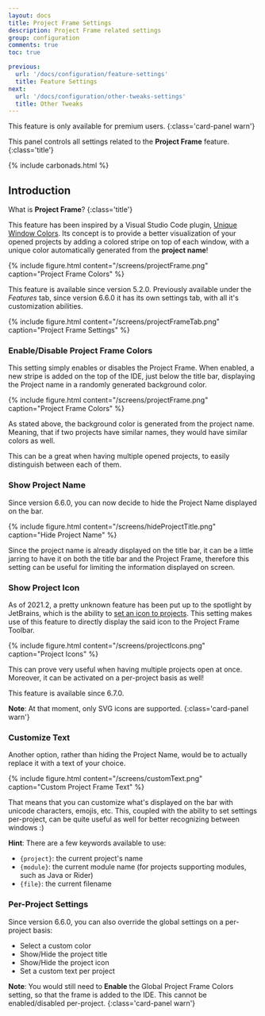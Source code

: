 ```yaml
---
layout: docs
title: Project Frame Settings
description: Project Frame related settings
group: configuration
comments: true
toc: true

previous:
  url: '/docs/configuration/feature-settings'
  title: Feature Settings
next:
  url: '/docs/configuration/other-tweaks-settings'
  title: Other Tweaks
---
```


This feature is only available for premium users.
{:class='card-panel warn'}

This panel controls all settings related to the **Project Frame** feature.
{:class='title'}

{% include carbonads.html %}

## Introduction

What is **Project Frame**?
{:class='title'}

This feature has been inspired by a Visual Studio Code plugin, [Unique Window Colors](https://marketplace.visualstudio.com/items?itemName=stuart.unique-window-colors).
Its concept is to provide a better visualization of your opened projects by adding a colored stripe on top of each window, with a unique color automatically generated from the **project name**!

{% include figure.html content="/screens/projectFrame.png" caption="Project Frame Colors" %}

This feature is available since version 5.2.0. Previously available under the _Features_ tab, since version 6.6.0 it has its own settings tab, with all it's customization abilities.

{% include figure.html content="/screens/projectFrameTab.png" caption="Project Frame Settings" %}


### Enable/Disable Project Frame Colors

This setting simply enables or disables the Project Frame. When enabled, a new stripe is added on the top of the IDE, just below the title bar, displaying the Project name in a randomly generated background color.

{% include figure.html content="/screens/projectFrame.png" caption="Project Frame Colors" %}

As stated above, the background color is generated from the project name. Meaning, that if two projects have similar names, they would have similar colors as well.

This can be a great when having multiple opened projects, to easily distinguish between each of them.

### Show Project Name

Since version 6.6.0, you can now decide to hide the Project Name displayed on the bar.

{% include figure.html content="/screens/hideProjectTitle.png" caption="Hide Project Name" %}

Since the project name is already displayed on the title bar, it can be a little jarring to have it on both the title bar and the Project Frame, therefore this setting can be useful for limiting the information displayed on screen.

### Show Project Icon

As of 2021.2, a pretty unknown feature has been put up to the spotlight by JetBrains, which is the ability to [set an icon to projects](https://blog.jetbrains.com/idea/2021/06/intellij-idea-eap-5/#change_project_icons). This setting makes use of this feature to directly display the said icon to the Project Frame Toolbar.

{% include figure.html content="/screens/projectIcons.png" caption="Project Icons" %}

This can prove very useful when having multiple projects open at once. Moreover, it can be activated on a per-project basis as well!

This feature is available since 6.7.0.

**Note**: At that moment, only SVG icons are supported.
{:class='card-panel warn'}


### Customize Text

Another option, rather than hiding the Project Name, would be to actually replace it with a text of your choice.

{% include figure.html content="/screens/customText.png" caption="Custom Project Frame Text" %}

That means that you can customize what's displayed on the bar with unicode characters, emojis, etc. This, coupled with the ability to set settings per-project, can be quite useful as well for better recognizing between windows :)

**Hint**: There are a few keywords available to use:
- `{project}`: the current project's name
- `{module}`: the current module name (for projects supporting modules, such as Java or Rider)
- `{file}`: the current filename

### Per-Project Settings

Since version 6.6.0, you can also override the global settings on a per-project basis:
- Select a custom color
- Show/Hide the project title
- Show/Hide the project icon
- Set a custom text per project

**Note**: You would still need to **Enable** the Global Project Frame Colors setting, so that the frame is added to the IDE. This cannot be enabled/disabled per-project.
{:class='card-panel warn'}

